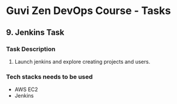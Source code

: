 # Guvi Zen DevOps Course - Tasks

## 9. Jenkins Task

### Task Description

1. Launch jenkins and explore creating projects and users.

### Tech stacks needs to be used

- AWS EC2
- Jenkins
